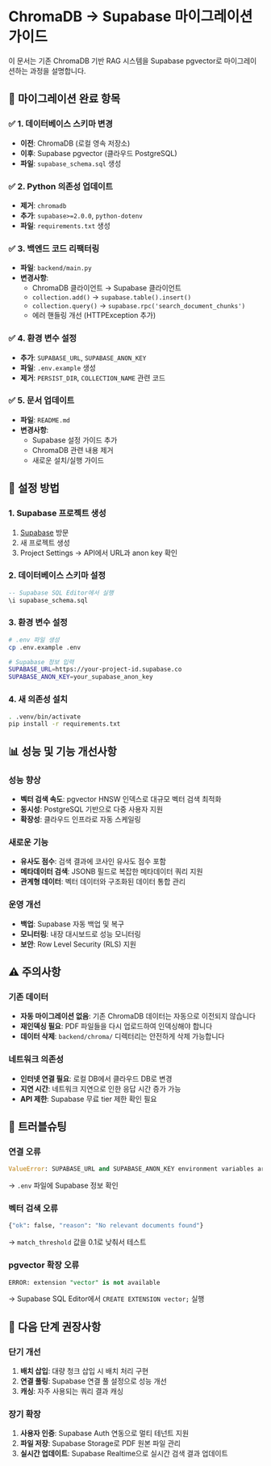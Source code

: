 # ChromaDB → Supabase 마이그레이션 가이드

이 문서는 기존 ChromaDB 기반 RAG 시스템을 Supabase pgvector로 마이그레이션하는 과정을 설명합니다.

## 🔄 마이그레이션 완료 항목

### ✅ 1. 데이터베이스 스키마 변경
- **이전**: ChromaDB (로컬 영속 저장소)
- **이후**: Supabase pgvector (클라우드 PostgreSQL)
- **파일**: `supabase_schema.sql` 생성

### ✅ 2. Python 의존성 업데이트
- **제거**: `chromadb`
- **추가**: `supabase>=2.0.0`, `python-dotenv`
- **파일**: `requirements.txt` 생성

### ✅ 3. 백엔드 코드 리팩터링
- **파일**: `backend/main.py`
- **변경사항**:
  - ChromaDB 클라이언트 → Supabase 클라이언트
  - `collection.add()` → `supabase.table().insert()`
  - `collection.query()` → `supabase.rpc('search_document_chunks')`
  - 에러 핸들링 개선 (HTTPException 추가)

### ✅ 4. 환경 변수 설정
- **추가**: `SUPABASE_URL`, `SUPABASE_ANON_KEY`
- **파일**: `.env.example` 생성
- **제거**: `PERSIST_DIR`, `COLLECTION_NAME` 관련 코드

### ✅ 5. 문서 업데이트
- **파일**: `README.md`
- **변경사항**:
  - Supabase 설정 가이드 추가
  - ChromaDB 관련 내용 제거
  - 새로운 설치/실행 가이드

## 🚀 설정 방법

### 1. Supabase 프로젝트 생성
1. [Supabase](https://supabase.com) 방문
2. 새 프로젝트 생성
3. Project Settings → API에서 URL과 anon key 확인

### 2. 데이터베이스 스키마 설정
```sql
-- Supabase SQL Editor에서 실행
\i supabase_schema.sql
```

### 3. 환경 변수 설정
```bash
# .env 파일 생성
cp .env.example .env

# Supabase 정보 입력
SUPABASE_URL=https://your-project-id.supabase.co
SUPABASE_ANON_KEY=your_supabase_anon_key
```

### 4. 새 의존성 설치
```bash
. .venv/bin/activate
pip install -r requirements.txt
```

## 📊 성능 및 기능 개선사항

### 성능 향상
- **벡터 검색 속도**: pgvector HNSW 인덱스로 대규모 벡터 검색 최적화
- **동시성**: PostgreSQL 기반으로 다중 사용자 지원
- **확장성**: 클라우드 인프라로 자동 스케일링

### 새로운 기능
- **유사도 점수**: 검색 결과에 코사인 유사도 점수 포함
- **메타데이터 검색**: JSONB 필드로 복잡한 메타데이터 쿼리 지원
- **관계형 데이터**: 벡터 데이터와 구조화된 데이터 통합 관리

### 운영 개선
- **백업**: Supabase 자동 백업 및 복구
- **모니터링**: 내장 대시보드로 성능 모니터링
- **보안**: Row Level Security (RLS) 지원

## ⚠️ 주의사항

### 기존 데이터
- **자동 마이그레이션 없음**: 기존 ChromaDB 데이터는 자동으로 이전되지 않습니다
- **재인덱싱 필요**: PDF 파일들을 다시 업로드하여 인덱싱해야 합니다
- **데이터 삭제**: `backend/chroma/` 디렉터리는 안전하게 삭제 가능합니다

### 네트워크 의존성
- **인터넷 연결 필요**: 로컬 DB에서 클라우드 DB로 변경
- **지연 시간**: 네트워크 지연으로 인한 응답 시간 증가 가능
- **API 제한**: Supabase 무료 tier 제한 확인 필요

## 🔧 트러블슈팅

### 연결 오류
```python
ValueError: SUPABASE_URL and SUPABASE_ANON_KEY environment variables are required
```
→ `.env` 파일에 Supabase 정보 확인

### 벡터 검색 오류
```python
{"ok": false, "reason": "No relevant documents found"}
```
→ `match_threshold` 값을 0.1로 낮춰서 테스트

### pgvector 확장 오류
```sql
ERROR: extension "vector" is not available
```
→ Supabase SQL Editor에서 `CREATE EXTENSION vector;` 실행

## 🎯 다음 단계 권장사항

### 단기 개선
1. **배치 삽입**: 대량 청크 삽입 시 배치 처리 구현
2. **연결 풀링**: Supabase 연결 풀 설정으로 성능 개선
3. **캐싱**: 자주 사용되는 쿼리 결과 캐싱

### 장기 확장
1. **사용자 인증**: Supabase Auth 연동으로 멀티 테넌트 지원
2. **파일 저장**: Supabase Storage로 PDF 원본 파일 관리
3. **실시간 업데이트**: Supabase Realtime으로 실시간 검색 결과 업데이트